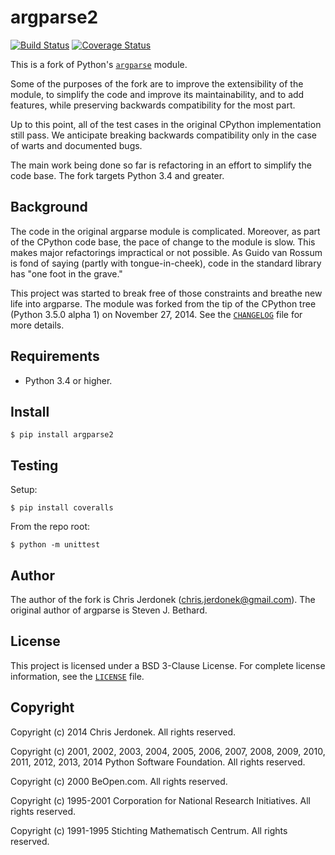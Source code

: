 argparse2
=========

[![Build Status](https://travis-ci.org/cjerdonek/python-argparse.svg?branch=master)](https://travis-ci.org/cjerdonek/python-argparse)
[![Coverage Status](https://img.shields.io/coveralls/cjerdonek/python-argparse.svg)](https://coveralls.io/r/cjerdonek/python-argparse?branch=master)

This is a fork of Python's [`argparse`][argparse] module.

Some of the purposes of the fork are to improve the extensibility of
the module, to simplify the code and improve its maintainability,
and to add features, while preserving backwards compatibility for the
most part.

Up to this point, all of the test cases in the original CPython
implementation still pass.  We anticipate breaking backwards compatibility
only in the case of warts and documented bugs.

The main work being done so far is refactoring in an effort to simplify
the code base.  The fork targets Python 3.4 and greater.


Background
----------

The code in the original argparse module is complicated.  Moreover,
as part of the CPython code base, the pace of change to the module
is slow.  This makes major refactorings impractical or not possible.
As Guido van Rossum is fond of saying (partly with tongue-in-cheek),
code in the standard library has "one foot in the grave."

This project was started to break free of those constraints and breathe
new life into argparse.  The module was forked from the tip of the
CPython tree (Python 3.5.0 alpha 1) on November 27, 2014.  See the
[`CHANGELOG`](CHANGELOG) file for more details.


Requirements
------------

* Python 3.4 or higher.


Install
-------

    $ pip install argparse2


Testing
-------

Setup:

    $ pip install coveralls

From the repo root:

    $ python -m unittest


Author
------

The author of the fork is Chris Jerdonek (<chris.jerdonek@gmail.com>).
The original author of argparse is Steven J. Bethard.


License
-------

This project is licensed under a BSD 3-Clause License.  For complete
license information, see the [`LICENSE`](LICENSE) file.


Copyright
---------

Copyright (c) 2014 Chris Jerdonek.  All rights reserved.

Copyright (c) 2001, 2002, 2003, 2004, 2005, 2006, 2007, 2008, 2009, 2010,
2011, 2012, 2013, 2014 Python Software Foundation.  All rights reserved.

Copyright (c) 2000 BeOpen.com.  All rights reserved.

Copyright (c) 1995-2001 Corporation for National Research Initiatives.
All rights reserved.

Copyright (c) 1991-1995 Stichting Mathematisch Centrum.  All rights
reserved.


[argparse]: https://docs.python.org/3/library/argparse.html